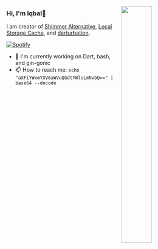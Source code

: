 <a href="#"><img src="URL_GAMBAR_ANDA" align="right" width="40%"></a>

### Hi, I'm Iqbal👋
I am creator of [Shimmer Alternative](https://pub.dev/packages/shimmer_alternative), [Local Storage Cache](https://pub.dev/packages/local_storage_cache), and [darturbation](https://github.com/mathtechstudio/darturbation).

[![Spotify](https://novatorem.bgstatic.vercel.app/api/spotify)](https://open.spotify.com/user/312jhimd3fjv2utzftuayfkl7bwa?si=642852a91dff4288)

- 🔭 I'm currently working on Dart, bash, and gin-gonic
- 📫 How to reach me: `echo "aXFiYWxmYXV6aWVuQGdtYWlsLmNvbQ==" | base64 --decode`
